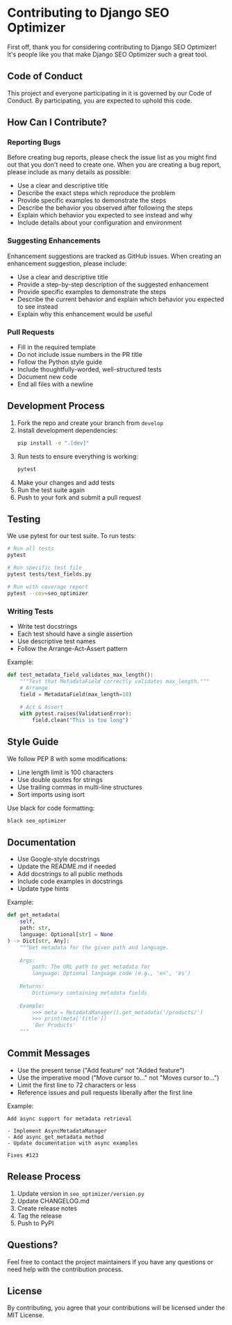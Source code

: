 # Contributing to Django SEO Optimizer

First off, thank you for considering contributing to Django SEO Optimizer! It's people like you that make Django SEO Optimizer such a great tool.

## Code of Conduct

This project and everyone participating in it is governed by our Code of Conduct. By participating, you are expected to uphold this code.

## How Can I Contribute?

### Reporting Bugs

Before creating bug reports, please check the issue list as you might find out that you don't need to create one. When you are creating a bug report, please include as many details as possible:

* Use a clear and descriptive title
* Describe the exact steps which reproduce the problem
* Provide specific examples to demonstrate the steps
* Describe the behavior you observed after following the steps
* Explain which behavior you expected to see instead and why
* Include details about your configuration and environment

### Suggesting Enhancements

Enhancement suggestions are tracked as GitHub issues. When creating an enhancement suggestion, please include:

* Use a clear and descriptive title
* Provide a step-by-step description of the suggested enhancement
* Provide specific examples to demonstrate the steps
* Describe the current behavior and explain which behavior you expected to see instead
* Explain why this enhancement would be useful

### Pull Requests

* Fill in the required template
* Do not include issue numbers in the PR title
* Follow the Python style guide
* Include thoughtfully-worded, well-structured tests
* Document new code
* End all files with a newline

## Development Process

1. Fork the repo and create your branch from `develop`
2. Install development dependencies:
   ```bash
   pip install -e ".[dev]"
   ```
3. Run tests to ensure everything is working:
   ```bash
   pytest
   ```
4. Make your changes and add tests
5. Run the test suite again
6. Push to your fork and submit a pull request

## Testing

We use pytest for our test suite. To run tests:

```bash
# Run all tests
pytest

# Run specific test file
pytest tests/test_fields.py

# Run with coverage report
pytest --cov=seo_optimizer
```

### Writing Tests

* Write test docstrings
* Each test should have a single assertion
* Use descriptive test names
* Follow the Arrange-Act-Assert pattern

Example:
```python
def test_metadata_field_validates_max_length():
    """Test that MetadataField correctly validates max_length."""
    # Arrange
    field = MetadataField(max_length=10)
    
    # Act & Assert
    with pytest.raises(ValidationError):
        field.clean("This is too long")
```

## Style Guide

We follow PEP 8 with some modifications:

* Line length limit is 100 characters
* Use double quotes for strings
* Use trailing commas in multi-line structures
* Sort imports using isort

Use black for code formatting:
```bash
black seo_optimizer
```

## Documentation

* Use Google-style docstrings
* Update the README.md if needed
* Add docstrings to all public methods
* Include code examples in docstrings
* Update type hints

Example:
```python
def get_metadata(
    self,
    path: str,
    language: Optional[str] = None
) -> Dict[str, Any]:
    """Get metadata for the given path and language.
    
    Args:
        path: The URL path to get metadata for
        language: Optional language code (e.g., 'en', 'es')
        
    Returns:
        Dictionary containing metadata fields
        
    Example:
        >>> meta = MetadataManager().get_metadata('/products/')
        >>> print(meta['title'])
        'Our Products'
    """
```

## Commit Messages

* Use the present tense ("Add feature" not "Added feature")
* Use the imperative mood ("Move cursor to..." not "Moves cursor to...")
* Limit the first line to 72 characters or less
* Reference issues and pull requests liberally after the first line

Example:
```
Add async support for metadata retrieval

- Implement AsyncMetadataManager
- Add async_get_metadata method
- Update documentation with async examples

Fixes #123
```

## Release Process

1. Update version in `seo_optimizer/version.py`
2. Update CHANGELOG.md
3. Create release notes
4. Tag the release
5. Push to PyPI

## Questions?

Feel free to contact the project maintainers if you have any questions or need help with the contribution process.

## License

By contributing, you agree that your contributions will be licensed under the MIT License.
